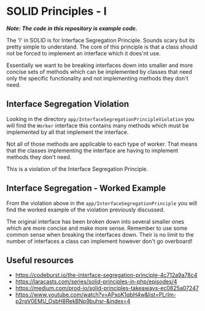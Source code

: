 # SOLID Principles - I

_**Note: The code in this repository is example code.**_

The 'I' in SOLID is for Interface Segregation Principle. Sounds scary but its pretty simple to understand.
The core of this principle is that a class should not be forced to implement an interface which it does'nt use.

Essentially we want to be breaking interfaces down into smaller and more concise sets of methods which can be implemented by classes that need only the specific functionality and not implementing methods they don't need.

## Interface Segregation Violation

Looking in the directory `app/InterfaceSegregationPrincipleViolation` you will find the `Worker` interface this contains many methods which must be implemented by all that implement the interface.

Not all of those methods are applicable to each type of worker. That means that the classes implementing the interface are having to implement methods they don't need.

This is a violation of the Interface Segregation Principle.

## Interface Segregation - Worked Example

From the violation above in the `app/InterfaceSegregationPrinciple` you will find the worked example of the violation previously discussed.

The original interface has been broken down into several smaller ones which are more concise and make more sense. Remember to use some common sense when breaking the interfaces down. Their is no limit to the number of interfaces a class can implement however don't go overboard!

## Useful resources

- https://codeburst.io/the-interface-segregation-principle-4c712a9a78c4
- https://laracasts.com/series/solid-principles-in-php/episodes/4
- https://medium.com/prod-io/solid-principles-takeaways-ec0825a07247
- https://www.youtube.com/watch?v=APxoK1qbH4w&list=PLrIm-p2rpV0EMU_OsbH8RekBNp9buhsr-&index=4


